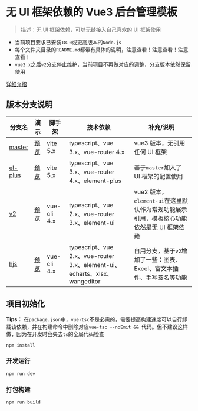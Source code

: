
# 无 UI 框架依赖的 Vue3 后台管理模板

> 描述：无 UI 框架依赖，可以无缝接入自己喜欢的 UI 框架使用

- 当前项目要求已安装`18.0`或更高版本的`Node.js`
- 每个文件夹目录的`README.md`都带有具体的说明，注意查看！注意查看！注意查看！
- `vue2.x`之后`v2`分支停止维护，当前项目不再做对应的调整，分支版本依然保留使用

[详细介绍](https://juejin.cn/post/7350874162011750400)

## 版本分支说明

| 分支名 | 演示 | 脚手架 | 技术依赖 | 补充/说明 |
| --- | --- | --- | --- | --- |
| [master](https://github.com/Travis-hjs/vue-admin) | [预览](https://travis-hjs.github.io/vue-admin) | vite 5.x | typescript、vue 3.x、vue-router 4.x | vue3 版本，无引用任何 UI 框架 |
| [el-plus](https://github.com/Travis-hjs/vue-admin/tree/el-plus) | [预览](https://travis-hjs.github.io/vue-admin-el) | vite 5.x | typescript、vue 3.x、vue-router 4.x、element-plus | 基于`master`加入了 UI 框架的配置使用 |
| [v2](https://github.com/Travis-hjs/vue-admin/tree/v2) | [预览](https://travis-hjs.github.io/vue2-admin) | vue-cli 4.x | typescript、vue 2.x、vue-router 3.x、element-ui | vue2 版本，`element-ui`在这里默认作为常规功能展示引用，模板核心功能依然是无 UI 框架依赖 |
| [hjs](https://github.com/Travis-hjs/vue-admin/tree/hjs) | [预览](https://travis-hjs.github.io/vue-admin-hjs) | vue-cli 4.x | typescript、vue 2.x、vue-router 3.x、element-ui、echarts、xlsx、wangeditor | 自用分支，基于`v2`增加了一些：图表、Excel、富文本插件、手写签名等功能 |

## 项目初始化

**Tips：** 在`package.json`中，`vue-tsc`不是必需的，需要提高构建速度可以自行卸载该依赖，并在构建命令中删除对应`vue-tsc --noEmit && `代码。但不建议这样做，因为在开发时会失去`ts`的全局代码检查

```
npm install
```
### 开发运行

```
npm run dev
```

### 打包构建

```
npm run build
```




